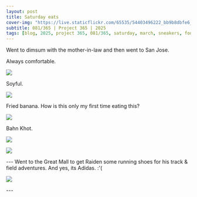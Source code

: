 ```yaml
---
layout: post
title: Saturday eats
cover-img: "https://live.staticflickr.com/65535/54403496222_bb9b8dbfe6_h.jpg"
subtitle: 081/365 | Project 365 | 2025
tags: [blog, 2025, project 365, 081/365, saturday, march, sneakers, food]
---
```

<style>
  .intro-header.big-img {
    background-position:center; 
  }
</style>
Went to dimsum with the mother-in-law and then went to San Jose.

Always comfortable.
<p class="post-img-wrap">
  <img src="https://live.staticflickr.com/65535/54403495852_2a59842be6_h.jpg">
</p>
Soyful.
<p class="post-img-wrap">
  <img src="https://live.staticflickr.com/65535/54404551469_4822e33b96_h.jpg">
</p>
Fried banana. How is this only my first time eating this?
<p class="post-img-wrap">
  <img src="https://live.staticflickr.com/65535/54404745665_2385a65125_h.jpg">
</p>
Bahn Khot.
<p class="post-img-wrap">
  <img src="https://live.staticflickr.com/65535/54403496222_bb9b8dbfe6_h.jpg">
</p>
<p class="post-img-wrap">
  <img src="https://live.staticflickr.com/65535/54404609743_c885c12d6e_h.jpg">
</p>
---
Went to the Great Mall to get Raiden some running shoes for his track & field adventures. And yes, its Adidas. :'(
<p class="post-img-wrap">
  <img src="https://live.staticflickr.com/65535/54404552454_26f63e50aa_h.jpg">
</p>
---

